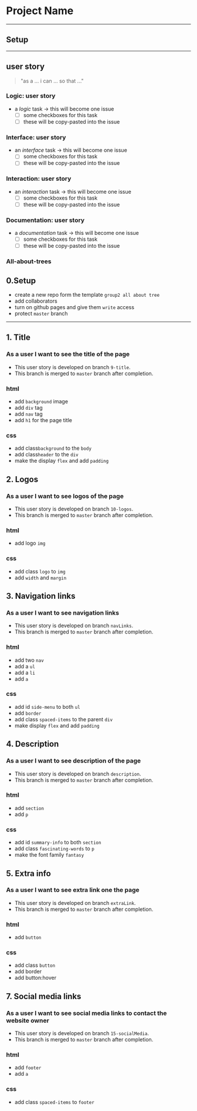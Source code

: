 # Project Name

<!-- describe your project -->

---

## Setup

<!-- what code do you need just to open the project? this might include:
  - boilerplate code (https://brandlitic.com/what-is-boilerplate-code/)
  - loading program data
  - rendering the initial user interface
-->

---

<!-- copy this section once for each must-have user story -->

## user story

<!-- each issue created from this section will have the `for: user story` label -->

> "as a ... i can ... so that ..."

<!-- write any extra notes or description -->

<!-- describe the tasks to build this user story
  these will have the `type: logic` label, for example
  not all projects will have all types of tasks
  and these are not the only possible types, just some suggestions
-->

### Logic: user story

- a _logic_ task -> this will become one issue
  - [ ] some checkboxes for this task
  - [ ] these will be copy-pasted into the issue

### Interface: user story

- an _interface_ task -> this will become one issue
  - [ ] some checkboxes for this task
  - [ ] these will be copy-pasted into the issue

### Interaction: user story

- an _interaction_ task -> this will become one issue
  - [ ] some checkboxes for this task
  - [ ] these will be copy-pasted into the issue

### Documentation: user story

- a _documentation_ task -> this will become one issue
  - [ ] some checkboxes for this task
  - [ ] these will be copy-pasted into the issue

### All-about-trees

## 0.Setup

- create a new repo form the template `group2 all about tree`
- add collaborators
- turn on github pages and give them `write` access
- protect `master` branch

---

## 1. Title

### As a user I want to see the title of the page

- This user story is developed on branch `9-title`.
- This branch is merged to `master` branch after completion.

### html

- add `background` image
- add `div` tag
- add `nav` tag
- add `h1` for the page title

### css

- add class`background` to the `body`
- add class`header` to the `div`
- make the display `flex` and add `padding`

## 2. Logos

### As a user I want to see logos of the page

- This user story is developed on branch `10-logos`.
- This branch is merged to `master` branch after completion.

### html

- add logo `img`

### css

- add class `logo` to `img`
- add `width` and `margin`

## 3. Navigation links

### As a user I want to see navigation links

- This user story is developed on branch `navLinks`.
- This branch is merged to `master` branch after completion.

### html

- add two `nav`
- add a `ul`
- add a `li`
- add `a`

### css

- add id `side-menu` to both `ul`
- add `border`
- add class `spaced-items` to the parent `div`
- make display `flex` and add `padding`

## 4. Description

### As a user I want to see description of the page

- This user story is developed on branch `description`.
- This branch is merged to `master` branch after completion.

### html

- add `section`
- add `p`

### css

- add id `summary-info` to both `section`
- add class `fascinating-words` to `p`
- make the font family `fantasy`

## 5. Extra info

### As a user I want to see extra link one the page

- This user story is developed on branch `extraLink`.
- This branch is merged to `master` branch after completion.

### html

- add `button`

### css

- add class `button`
- add border
- add button:hover

## 7. Social media links

### As a user I want to see social media links to contact the website owner

- This user story is developed on branch `15-socialMedia`.
- This branch is merged to `master` branch after completion.

### html

- add `footer`
- add `a`

### css

- add class `spaced-items` to `footer`
